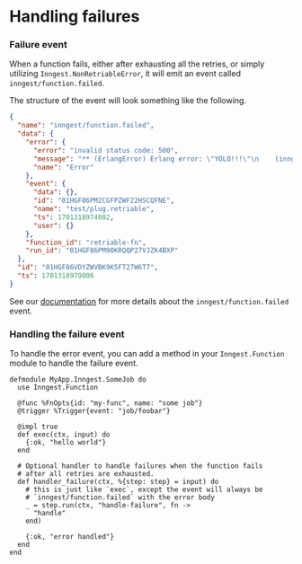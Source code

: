 # Handling failures

### Failure event

When a function fails, either after exhausting all the retries, or simply
utilizing `Inngest.NonRetriableError`, it will emit an event called
`inngest/function.failed`.

The structure of the event will look something like the following.

```json
{
  "name": "inngest/function.failed",
  "data": {
    "error": {
      "error": "invalid status code: 500",
      "message": "** (ErlangError) Erlang error: \"YOLO!!!\"\n    (inngest 0.1.9) test/support/cases/retriable_error.ex:20: anonymous fn/0 in Inngest.Test.Case.RetriableError.exec/2\n    (inngest 0.1.9) lib/inngest/step_tool.ex:19: Inngest.StepTool.run/3\n    (inngest 0.1.9) test/support/cases/retriable_error.ex:19: Inngest.Test.Case.RetriableError.exec/2\n    (inngest 0.1.9) lib/inngest/router/invoke.ex:90: Inngest.Router.Invoke.invoke/3\n    (inngest 0.1.9) lib/inngest/router/invoke.ex:65: Inngest.Router.Invoke.exec/2\n    (inngest 0.1.9) deps/plug/lib/plug/router.ex:246: anonymous fn/4 in Inngest.Test.PlugRouter.dispatch/2\n    (telemetry 1.2.1) /home/darwin/workspace/ex_inngest/deps/telemetry/src/telemetry.erl:321: :telemetry.span/3\n    (inngest 0.1.9) deps/plug/lib/plug/router.ex:242: Inngest.Test.PlugRouter.dispatch/2\n",
      "name": "Error"
    },
    "event": {
      "data": {},
      "id": "01HGF86PM2CGFPZWF22HSCQFNE",
      "name": "test/plug.retriable",
      "ts": 1701318974082,
      "user": {}
    },
    "function_id": "retriable-fn",
    "run_id": "01HGF86PM90KRQQP27VJZK4BXP"
  },
  "id": "01HGF86VDYZWVBK9K5FT27W6T7",
  "ts": 1701318979006
}
```

See our [documentation](https://www.inngest.com/docs/reference/functions/handling-failures#the-inngest-function-failed-event)
for more details about the `inngest/function.failed` event.

### Handling the failure event

To handle the error event, you can add a method in your `Inngest.Function` module to handle the failure event.

```
defmodule MyApp.Inngest.SomeJob do
  use Inngest.Function

  @func %FnOpts{id: "my-func", name: "some job"}
  @trigger %Trigger{event: "job/foobar"}

  @impl true
  def exec(ctx, input) do
    {:ok, "hello world"}
  end

  # Optional handler to handle failures when the function fails
  # after all retries are exhausted.
  def handler_failure(ctx, %{step: step} = input) do
    # this is just like `exec`, except the event will always be
    # `inngest/function.failed` with the error body
    _ = step.run(ctx, "handle-failure", fn ->
      "handle"
    end)

    {:ok, "error handled"}
  end
end
```
